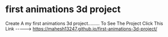 # first animations 3d project
 Create A my first animations 3d project.........
 To See The Project Click This Link -----> https://mahesh13247.github.io/first-animations-3d-project/